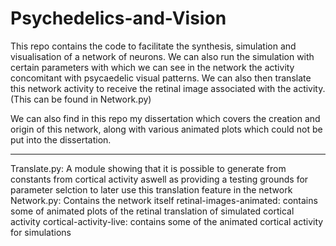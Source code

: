 # Psychedelics-and-Vision

This repo contains the code to facilitate the synthesis, simulation and visualisation of a network of neurons. We can also run the simulation with certain parameters with which we can see in the network the activity concomitant with psycaedelic visual patterns. We can also then translate this network activity to receive the retinal image associated with the activity. (This can be found in Network.py)

We can also find in this repo my dissertation which covers the creation and origin of this network, along with various animated plots which could not be put into the dissertation. 

-----------------------------------------------------------------------------------------------------------------------------------------------
Translate.py: A module showing that it is possible to generate from constants from cortical activity aswell as providing a testing grounds for parameter selction to later use this translation feature in the network
Network.py: Contains the network itself
retinal-images-animated: contains some of animated plots of the retinal translation of simulated cortical activity
cortical-activity-live: contains some of the animated cortical activity for simulations
